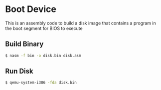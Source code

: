 # Boot Device

This is an assembly code to build a disk image that contains a program in the boot segment for BIOS to execute

## Build Binary

``` bash
$ nasm -f bin -o disk.bin disk.asm
```

## Run Disk

``` bash
$ qemu-system-i386 -fda disk.bin
```